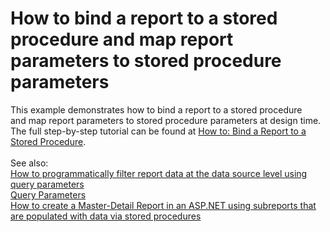 # How to bind a report to a stored procedure and map report parameters to stored procedure parameters


This example demonstrates how to bind a report to a stored procedure and map report parameters to stored procedure parameters at design time. The full step-by-step tutorial can be found at <a href="https://documentation.devexpress.com/#XtraReports/CustomDocument10555">How to: Bind a Report to a Stored Procedure</a>.<br><br>See also:<br><a href="https://www.devexpress.com/Support/Center/p/T203059">How to programmatically filter report data at the data source level using query parameters</a><br><a href="https://documentation.devexpress.com/#XtraReports/CustomDocument17387">Query Parameters</a> <br><a href="https://www.devexpress.com/Support/Center/p/E2656">How to create a Master-Detail Report in an ASP.NET using subreports that are populated with data via stored procedures</a>

<br/>



